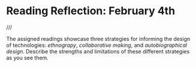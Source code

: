 # Reading Reflection: February 4th

///

The assigned readings showcase three strategies for informing the design of technologies: *ethnograpy*, *collaborative making*, and *autobiographical design*. Describe the strengths and limitations of these different strategies as you see them.

<!--

- Ethnography is defined as an illuminative account of social life and culture in a particular social system based on multiple detailed observations of what people actually do in the social setting being observed.


## Hybrid Practice in the Kalahari

- merging hunter-gatherer craft with digital technology


## Lessons from the Woodshop: Cultivating Design with Living Materials

- Timber framing is a craft building construction method using large wood timbers linked together with joinery


## Do-It-Yourself Cellphones
 
-->



